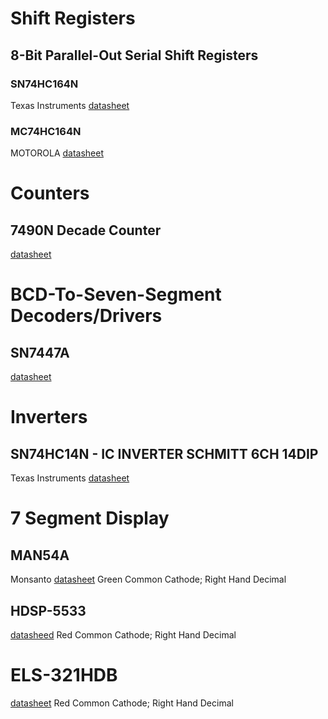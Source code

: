 # Shift Registers

## 8-Bit Parallel-Out Serial Shift Registers

### SN74HC164N
Texas Instruments
[datasheet](54hc164/sn54hc164-sp.pdf)

### MC74HC164N
MOTOROLA
[datasheet](54hc164/MC74HC164N.pdf)

# Counters

## 7490N Decade Counter
[datasheet](ic/7490N/dm7490an-datasheet-national.pdf)

# BCD-To-Seven-Segment Decoders/Drivers

## SN7447A
[datasheet](ic/SN7447A/sn7447a.pdf)

# Inverters

## SN74HC14N - IC INVERTER SCHMITT 6CH 14DIP
Texas Instruments
[datasheet](ic/SN74HC14N/sn74hc14.pdf)

# 7 Segment Display

## MAN54A
Monsanto
[datasheet](ic/MAN54A/MAN80A_Monsanto.pdf)
Green Common Cathode; Right Hand Decimal

## HDSP-5533
[datasheed](ic/MAN54A/HDSP-5533/HDSP-5533.pdf)
Red Common Cathode; Right Hand Decimal

# ELS-321HDB
[datasheet](ic/ELS-321HDB/ELS-321HDB.pdf)
Red Common Cathode; Right Hand Decimal
